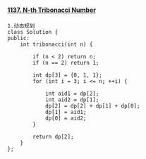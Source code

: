 #### [1137. N-th Tribonacci Number](https://leetcode-cn.com/problems/n-th-tribonacci-number/)

```
1.动态规划
class Solution {
public:
    int tribonacci(int n) {

        if (n < 2) return n;
        if (n == 2) return 1;

        int dp[3] = {0, 1, 1};
        for (int i = 3; i <= n; ++i) {

            int aid1 = dp[2];
            int aid2 = dp[1];
            dp[2] = dp[2] + dp[1] + dp[0];
            dp[1] = aid1;
            dp[0] = aid2;
        }

        return dp[2];
    }
};
```

